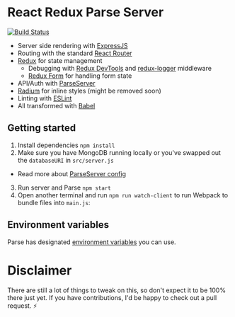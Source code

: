 # React Redux Parse Server

[![Build Status](https://travis-ci.org/zebapy/react-redux-parse-server.svg?branch=master)](https://travis-ci.org/zebapy/react-redux-parse-server)

- Server side rendering with [ExpressJS](http://expressjs.com/)
- Routing with the standard [React Router](https://github.com/reactjs/react-router)
- [Redux](https://github.com/reactjs/redux) for state management
  - Debugging with [Redux DevTools](https://github.com/gaearon/redux-devtools) and [redux-logger](https://github.com/fcomb/redux-logger) middleware
  - [Redux Form](https://github.com/erikras/redux-form) for handling form state
- API/Auth with [ParseServer](https://github.com/ParsePlatform/parse-server)
- [Radium](https://github.com/FormidableLabs/radium) for inline styles (might be removed soon)
- Linting with [ESLint](http://eslint.org/)
- All transformed with [Babel](babeljs.io)

## Getting started

1. Install dependencies `npm install`
2. Make sure you have MongoDB running locally or you've swapped out the `databaseURI` in `src/server.js`
  - Read more about [ParseServer config](https://github.com/ParsePlatform/parse-server#parse-server--express)
3. Run server and Parse `npm start`
4. Open another terminal and run `npm run watch-client` to run Webpack to bundle files into `main.js`:

## Environment variables

Parse has designated [environment variables](https://github.com/ParsePlatform/parse-server#using-environment-variables) you can use.


# Disclaimer
 There are still a lot of things to tweak on this, so don't expect it to be 100% there just yet. If you have contributions, I'd be happy to check out a pull request. :zap:
